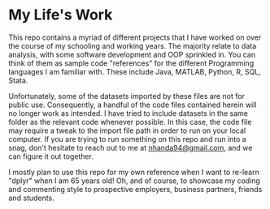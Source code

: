 # My Life's Work
This repo contains a myriad of different projects that I have worked on over the course of my schooling and working years. The majority relate to data analysis, with some software development and OOP sprinkled in. You can think of them as sample code "references" for the different Programming languages I am familiar with. These include Java, MATLAB, Python, R, SQL, Stata.

Unfortunately, some of the datasets imported by these files are not for public use. Consequently, a handful of the code files contained herein will no longer work as intended. I have tried to include datasets in the same folder as the relevant code whenever possible. In this case, the code file may require a tweak to the import file path in order to run on your local computer. If you are trying to run something on this repo and run into a snag, don't hesitate to reach out to me at nhanda94@gmail.com, and we can figure it out together. 

I mostly plan to use this repo for my own reference when I want to re-learn "dplyr" when I am 65 years old! Oh, and of course, to showcase my coding and commenting style to prospective employers, business partners, friends and students. 
